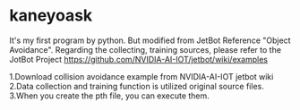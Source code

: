 # kaneyoask
It's my first program by python. But modified from JetBot Reference "Object Avoidance".
Regarding the collecting, training sources, please refer to the JotBot Project
https://github.com/NVIDIA-AI-IOT/jetbot/wiki/examples

<Installation>
1.Download collision avoidance example from NVIDIA-AI-IOT jetbot wiki
2.Data collection and training function is utilized original source files.
3.When you create the pth file, you can execute them. 

